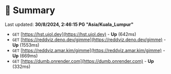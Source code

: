 # 📖 Summary
Last updated: **30/8/2024, 2:46:15 PG "Asia/Kuala_Lumpur"**

- `GET` [https://hst.ujol.dev](https://hst.ujol.dev) - **Up** (642ms)
- `GET` [https://reddviz.deno.dev/gimme](https://reddviz.deno.dev/gimme) - **Up** (1553ms)
- `GET` [https://reddviz.amar.kim/gimme](https://reddviz.amar.kim/gimme) - **Up** (669ms)
- `GET` [https://dumb.onrender.com](https://dumb.onrender.com) - **Up** (332ms)
